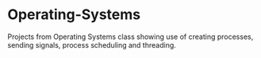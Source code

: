 # Operating-Systems

Projects from Operating Systems class showing use of creating processes, sending signals, process scheduling and threading.
